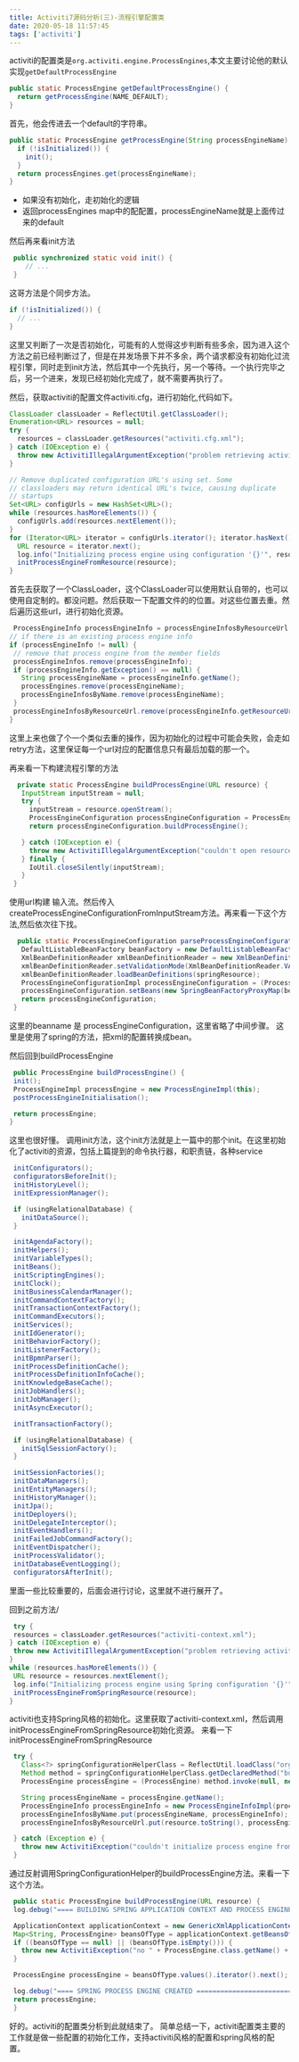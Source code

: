 ```yaml
---
title: Activiti7源码分析(三)-流程引擎配置类
date: 2020-05-18 11:57:45
tags: ['activiti']
---
```


activiti的配置类是`org.activiti.engine.ProcessEngines`,本文主要讨论他的默认实现`getDefaultProcessEngine`

```java
public static ProcessEngine getDefaultProcessEngine() {
  return getProcessEngine(NAME_DEFAULT);
}
```
首先，他会传进去一个default的字符串。

```java
public static ProcessEngine getProcessEngine(String processEngineName) {
  if (!isInitialized()) {
    init();
  }
  return processEngines.get(processEngineName);
}
```
- 如果没有初始化，走初始化的逻辑
- 返回processEngines map中的配配置，processEngineName就是上面传过来的default

然后再来看init方法
```java
 public synchronized static void init() {
    // ...
 }
```
这哥方法是个同步方法。

```java
if (!isInitialized()) {
  // ...
}

```
这里又判断了一次是否初始化，可能有的人觉得这步判断有些多余，因为进入这个方法之前已经判断过了，但是在并发场景下并不多余，两个请求都没有初始化过流程引擎，同时走到init方法，然后其中一个先执行，另一个等待。一个执行完毕之后，另一个进来，发现已经初始化完成了，就不需要再执行了。

然后，获取activiti的配置文件activiti.cfg，进行初始化,代码如下。
```java
ClassLoader classLoader = ReflectUtil.getClassLoader();
Enumeration<URL> resources = null;
try {
  resources = classLoader.getResources("activiti.cfg.xml");
} catch (IOException e) {
  throw new ActivitiIllegalArgumentException("problem retrieving activiti.cfg.xml resources on the classpath: " + System.getProperty("java.class.path"), e);
}

// Remove duplicated configuration URL's using set. Some
// classloaders may return identical URL's twice, causing duplicate
// startups
Set<URL> configUrls = new HashSet<URL>();
while (resources.hasMoreElements()) {
  configUrls.add(resources.nextElement());
}
for (Iterator<URL> iterator = configUrls.iterator(); iterator.hasNext();) {
  URL resource = iterator.next();
  log.info("Initializing process engine using configuration '{}'", resource.toString());
  initProcessEngineFromResource(resource);
}
```
首先去获取了一个ClassLoader，这个ClassLoader可以使用默认自带的，也可以使用自定制的。都没问题。然后获取一下配置文件的的位置。对这些位置去重。然后遍历这些url，进行初始化资源。

 ```java
  ProcessEngineInfo processEngineInfo = processEngineInfosByResourceUrl.get(resourceUrl.toString());
// if there is an existing process engine info
if (processEngineInfo != null) {
  // remove that process engine from the member fields
  processEngineInfos.remove(processEngineInfo);
  if (processEngineInfo.getException() == null) {
    String processEngineName = processEngineInfo.getName();
    processEngines.remove(processEngineName);
    processEngineInfosByName.remove(processEngineName);
  }
  processEngineInfosByResourceUrl.remove(processEngineInfo.getResourceUrl());
}
 ```
 这里上来也做了个一个类似去重的操作，因为初始化的过程中可能会失败，会走如 retry方法，这里保证每一个url对应的配置信息只有最后加载的那一个。

 再来看一下构建流程引擎的方法
 ```java
   private static ProcessEngine buildProcessEngine(URL resource) {
    InputStream inputStream = null;
    try {
      inputStream = resource.openStream();
      ProcessEngineConfiguration processEngineConfiguration = ProcessEngineConfiguration.createProcessEngineConfigurationFromInputStream(inputStream);
      return processEngineConfiguration.buildProcessEngine();

    } catch (IOException e) {
      throw new ActivitiIllegalArgumentException("couldn't open resource stream: " + e.getMessage(), e);
    } finally {
      IoUtil.closeSilently(inputStream);
    }
  }
 ```
 使用url构建 输入流。然后传入createProcessEngineConfigurationFromInputStream方法。再来看一下这个方法,然后依次往下找。
 ```java
   public static ProcessEngineConfiguration parseProcessEngineConfiguration(Resource springResource, String beanName) {
    DefaultListableBeanFactory beanFactory = new DefaultListableBeanFactory();
    XmlBeanDefinitionReader xmlBeanDefinitionReader = new XmlBeanDefinitionReader(beanFactory);
    xmlBeanDefinitionReader.setValidationMode(XmlBeanDefinitionReader.VALIDATION_XSD);
    xmlBeanDefinitionReader.loadBeanDefinitions(springResource);
    ProcessEngineConfigurationImpl processEngineConfiguration = (ProcessEngineConfigurationImpl) beanFactory.getBean(beanName);
    processEngineConfiguration.setBeans(new SpringBeanFactoryProxyMap(beanFactory));
    return processEngineConfiguration;
  }
 ```
 这里的beanname 是 processEngineConfiguration，这里省略了中间步骤。
 这里是使用了spring的方法，把xml的配置转换成bean。

 然后回到buildProcessEngine
 ```java
  public ProcessEngine buildProcessEngine() {
  init();
  ProcessEngineImpl processEngine = new ProcessEngineImpl(this);
  postProcessEngineInitialisation();

  return processEngine;
}
 ```
 这里也很好懂。
 调用init方法，这个init方法就是上一篇中的那个init。在这里初始化了activiti的资源，包括上篇提到的命令执行器，和职责链，各种service 
 ```java
  initConfigurators();
  configuratorsBeforeInit();
  initHistoryLevel();
  initExpressionManager();

  if (usingRelationalDatabase) {
    initDataSource();
  }

  initAgendaFactory();
  initHelpers();
  initVariableTypes();
  initBeans();
  initScriptingEngines();
  initClock();
  initBusinessCalendarManager();
  initCommandContextFactory();
  initTransactionContextFactory();
  initCommandExecutors();
  initServices();
  initIdGenerator();
  initBehaviorFactory();
  initListenerFactory();
  initBpmnParser();
  initProcessDefinitionCache();
  initProcessDefinitionInfoCache();
  initKnowledgeBaseCache();
  initJobHandlers();
  initJobManager();
  initAsyncExecutor();

  initTransactionFactory();

  if (usingRelationalDatabase) {
    initSqlSessionFactory();
  }

  initSessionFactories();
  initDataManagers();
  initEntityManagers();
  initHistoryManager();
  initJpa();
  initDeployers();
  initDelegateInterceptor();
  initEventHandlers();
  initFailedJobCommandFactory();
  initEventDispatcher();
  initProcessValidator();
  initDatabaseEventLogging();
  configuratorsAfterInit();
 ```
 里面一些比较重要的，后面会进行讨论，这里就不进行展开了。
 
 回到之前方法/
 ```java
  try {
  resources = classLoader.getResources("activiti-context.xml");
} catch (IOException e) {
  throw new ActivitiIllegalArgumentException("problem retrieving activiti-context.xml resources on the classpath: " + System.getProperty("java.class.path"), e);
}
while (resources.hasMoreElements()) {
  URL resource = resources.nextElement();
  log.info("Initializing process engine using Spring configuration '{}'", resource.toString());
  initProcessEngineFromSpringResource(resource);
}

 ```
 activiti也支持Spring风格的初始化。这里获取了activiti-context.xml，然后调用initProcessEngineFromSpringResource初始化资源。
 来看一下initProcessEngineFromSpringResource
 ```java
  try {
    Class<?> springConfigurationHelperClass = ReflectUtil.loadClass("org.activiti.spring.SpringConfigurationHelper");
    Method method = springConfigurationHelperClass.getDeclaredMethod("buildProcessEngine", new Class<?>[] { URL.class });
    ProcessEngine processEngine = (ProcessEngine) method.invoke(null, new Object[] { resource });

    String processEngineName = processEngine.getName();
    ProcessEngineInfo processEngineInfo = new ProcessEngineInfoImpl(processEngineName, resource.toString(), null);
    processEngineInfosByName.put(processEngineName, processEngineInfo);
    processEngineInfosByResourceUrl.put(resource.toString(), processEngineInfo);

  } catch (Exception e) {
    throw new ActivitiException("couldn't initialize process engine from spring configuration resource " + resource.toString() + ": " + e.getMessage(), e);
  }
 ```
 通过反射调用SpringConfigurationHelper的buildProcessEngine方法。来看一下这个方法。
 ```java
  public static ProcessEngine buildProcessEngine(URL resource) {
  log.debug("==== BUILDING SPRING APPLICATION CONTEXT AND PROCESS ENGINE =========================================");

  ApplicationContext applicationContext = new GenericXmlApplicationContext(new UrlResource(resource));
  Map<String, ProcessEngine> beansOfType = applicationContext.getBeansOfType(ProcessEngine.class);
  if ((beansOfType == null) || (beansOfType.isEmpty())) {
    throw new ActivitiException("no " + ProcessEngine.class.getName() + " defined in the application context " + resource.toString());
  }

  ProcessEngine processEngine = beansOfType.values().iterator().next();

  log.debug("==== SPRING PROCESS ENGINE CREATED ==================================================================");
  return processEngine;
  }
 ```
 好的。activiti的配置类分析到此就结束了。
 简单总结一下，activiti配置类主要的工作就是做一些配置的初始化工作，支持activiti风格的配置和spring风格的配置。